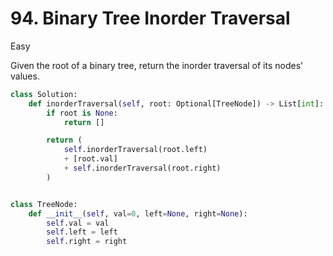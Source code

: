 # 94. Binary Tree Inorder Traversal

Easy

Given the root of a binary tree, return the inorder traversal of its nodes' values.

```python
class Solution:
    def inorderTraversal(self, root: Optional[TreeNode]) -> List[int]:
        if root is None:
            return []

        return (
            self.inorderTraversal(root.left)
            + [root.val]
            + self.inorderTraversal(root.right)
        )


class TreeNode:
    def __init__(self, val=0, left=None, right=None):
        self.val = val
        self.left = left
        self.right = right
```
